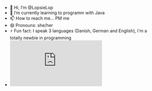 - 👋 Hi, I’m @LopsieLop
- 🌱 I’m currently learning to programm with Java
- 📫 How to reach me... PM me 
- 😄 Pronouns: she/her
- ⚡ Fun fact: I speak 3 languages (Danish, German and English), i'm a totally newbie in programming
- ![Java Developer Badge](https://www.sgd.de/zertifikat-validierung.html?credential=796b8fdb-3f05-4242-a689-36171f8b3bb2) 

<!---
LopsieLop/LopsieLop is a ✨ special ✨ repository because its `README.md` (this file) appears on your GitHub profile.
You can click the Preview link to take a look at your changes.
--->
